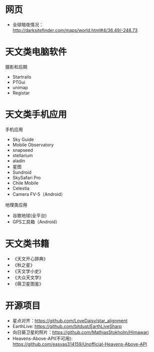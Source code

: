# 网页

- 全球暗夜情况：http://darksitefinder.com/maps/world.html#4/36.49/-248.73

# 天文类电脑软件

摄影和后期
- Startrails
- PTGui
- unimap
- Registar

# 天文类手机应用

手机应用
- Sky Guide
- Mobile Observatory
- snapseed
- stellarium
- aladin
- 星图
- Sundroid
- SkySafari Pro
- Chile Mobile
- Celestia
- Camera FV-5（Android）

地理类应用
- 谷歌地球(全平台)
- GPS工具箱（Android）

# 天文类书籍

- 《天文开心辞典》
- 《秋之星》
- 《天文学小史》
- 《大众天文学》
- 《萌卫星图鉴》

# 开源项目

- 星点对齐：https://github.com/LoveDaisy/star_alignment
- EarthLive: https://github.com/bitdust/EarthLiveSharp
- 向日葵卫星的照片：https://github.com/MathiasStokholm/Himawari
- Heavens-Above-API(不可用): https://github.com/easyas314159/Unofficial-Heavens-Above-API